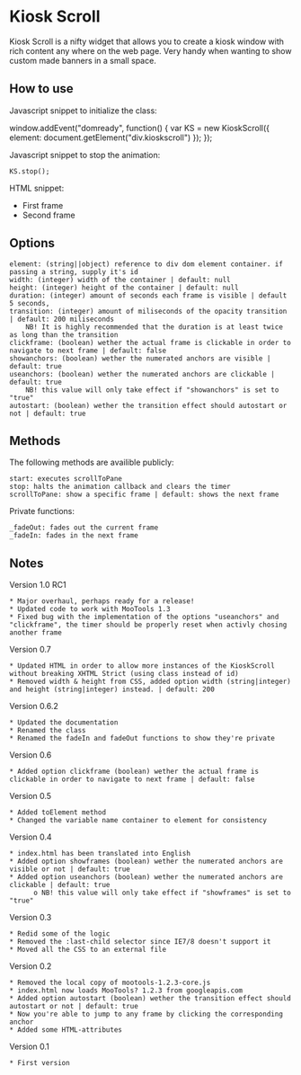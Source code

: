 Kiosk Scroll
===========

Kiosk Scroll is a nifty widget that allows you to create a kiosk window with rich content any where on the web page. Very handy when wanting to show custom made banners in a small space.


How to use
----------

Javascript snippet to initialize the class:

window.addEvent("domready", function() {
	var KS = new KioskScroll({
		element: document.getElement("div.kioskscroll")
	});
});


Javascript snippet to stop the animation:

	KS.stop();


HTML snippet:

<div class="kioskscroll">
	<ul>
		<li>First frame</li>
		<li>Second frame</li>
	</ul>
</div>


Options
-----------------

    element: (string||object) reference to div dom element container. if passing a string, supply it's id
    width: (integer) width of the container | default: null
    height: (integer) height of the container | default: null
    duration: (integer) amount of seconds each frame is visible | default 5 seconds,
    transition: (integer) amount of miliseconds of the opacity transition | default: 200 miliseconds
        NB! It is highly recommended that the duration is at least twice as long than the transition
    clickframe: (boolean) wether the actual frame is clickable in order to navigate to next frame | default: false
    showanchors: (boolean) wether the numerated anchors are visible | default: true
    useanchors: (boolean) wether the numerated anchors are clickable | default: true
        NB! this value will only take effect if "showanchors" is set to "true"
    autostart: (boolean) wether the transition effect should autostart or not | default: true


Methods
-----------------

The following methods are availible publicly:

    start: executes scrollToPane
    stop: halts the animation callback and clears the timer
    scrollToPane: show a specific frame | default: shows the next frame

Private functions:

    _fadeOut: fades out the current frame
    _fadeIn: fades in the next frame



Notes
-----------------

Version 1.0 RC1

    * Major overhaul, perhaps ready for a release!
    * Updated code to work with MooTools 1.3
    * Fixed bug with the implementation of the options "useanchors" and "clickframe", the timer should be properly reset when activly chosing another frame

Version 0.7

    * Updated HTML in order to allow more instances of the KioskScroll without breaking XHTML Strict (using class instead of id)
    * Removed width & height from CSS, added option width (string|integer) and height (string|integer) instead. | default: 200

Version 0.6.2

    * Updated the documentation
    * Renamed the class
    * Renamed the fadeIn and fadeOut functions to show they're private

Version 0.6

    * Added option clickframe (boolean) wether the actual frame is clickable in order to navigate to next frame | default: false

Version 0.5

    * Added toElement method
    * Changed the variable name container to element for consistency 

Version 0.4

    * index.html has been translated into English
    * Added option showframes (boolean) wether the numerated anchors are visible or not | default: true
    * Added option useanchors (boolean) wether the numerated anchors are clickable | default: true
          o NB! this value will only take effect if "showframes" is set to "true" 

Version 0.3

    * Redid some of the logic
    * Removed the :last-child selector since IE7/8 doesn't support it
    * Moved all the CSS to an external file 

Version 0.2

    * Removed the local copy of mootools-1.2.3-core.js
    * index.html now loads MooTools? 1.2.3 from googleapis.com
    * Added option autostart (boolean) wether the transition effect should autostart or not | default: true
    * Now you're able to jump to any frame by clicking the corresponding anchor
    * Added some HTML-attributes 

Version 0.1

    * First version 